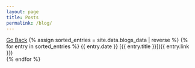 ```yaml
---
layout: page
title: Posts
permalink: /blog/
---
```

[Go Back](/home/)
{% assign sorted_entries = site.data.blogs_data | reverse %}
{% for entry in sorted_entries %}
  {{ entry.date }} [{{ entry.title }}]({{ entry.link }})  
{% endfor %}